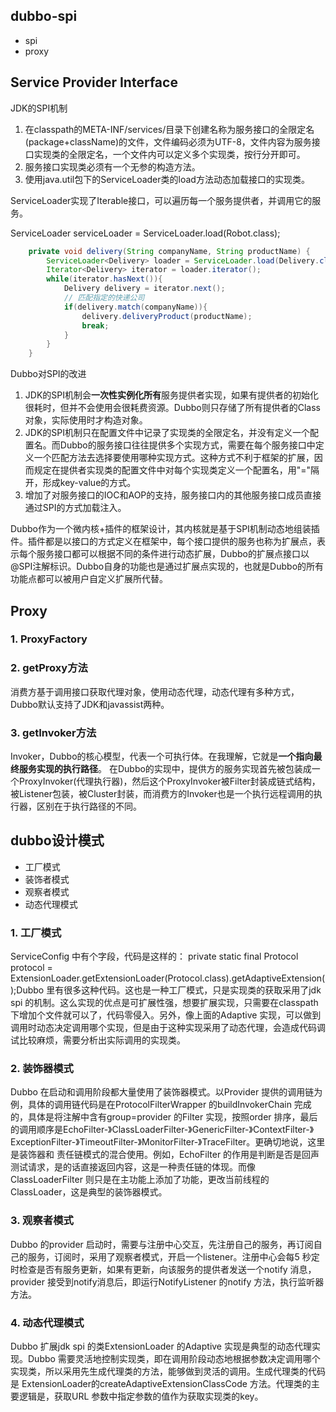 ## dubbo-spi

* spi
* proxy

## Service Provider Interface

JDK的SPI机制

1. 在classpath的META-INF/services/目录下创建名称为服务接口的全限定名(package+className)的文件，文件编码必须为UTF-8，文件内容为服务接口实现类的全限定名，一个文件内可以定义多个实现类，按行分开即可。
2. 服务接口实现类必须有一个无参的构造方法。
3. 使用java.util包下的ServiceLoader类的load方法动态加载接口的实现类。

ServiceLoader实现了Iterable接口，可以遍历每一个服务提供者，并调用它的服务。

ServiceLoader<Robot> serviceLoader = ServiceLoader.load(Robot.class);

```java
	private void delivery(String companyName, String productName) {
		ServiceLoader<Delivery> loader = ServiceLoader.load(Delivery.class);
		Iterator<Delivery> iterator = loader.iterator();
		while(iterator.hasNext()){
			Delivery delivery = iterator.next();
			// 匹配指定的快递公司
			if(delivery.match(companyName)){
				delivery.deliveryProduct(productName);
				break;
			}
		}
	}
```

Dubbo对SPI的改进

1. JDK的SPI机制会**一次性实例化所有**服务提供者实现，如果有提供者的初始化很耗时，但并不会使用会很耗费资源。Dubbo则只存储了所有提供者的Class对象，实际使用时才构造对象。
2. JDK的SPI机制只在配置文件中记录了实现类的全限定名，并没有定义一个配置名。而Dubbo的服务接口往往提供多个实现方式，需要在每个服务接口中定义一个匹配方法去选择要使用哪种实现方式。这种方式不利于框架的扩展，因而规定在提供者实现类的配置文件中对每个实现类定义一个配置名，用"="隔开，形成key-value的方式。
3. 增加了对服务接口的IOC和AOP的支持，服务接口内的其他服务接口成员直接通过SPI的方式加载注入。


Dubbo作为一个微内核+插件的框架设计，其内核就是基于SPI机制动态地组装插件。插件都是以接口的方式定义在框架中，每个接口提供的服务也称为扩展点，表示每个服务接口都可以根据不同的条件进行动态扩展，Dubbo的扩展点接口以@SPI注解标识。Dubbo自身的功能也是通过扩展点实现的，也就是Dubbo的所有功能点都可以被用户自定义扩展所代替。


## Proxy

### 1. ProxyFactory

### 2. getProxy方法

消费方基于调用接口获取代理对象，使用动态代理，动态代理有多种方式，Dubbo默认支持了JDK和javassist两种。

### 3. getInvoker方法

Invoker，Dubbo的核心模型，代表一个可执行体。在我理解，它就是**一个指向最终服务实现的执行路径**。
在Dubbo的实现中，提供方的服务实现首先被包装成一个ProxyInvoker(代理执行器)，然后这个ProxyInvoker被Filter封装成链式结构，被Listener包装，被Cluster封装，而消费方的Invoker也是一个执行远程调用的执行器，区别在于执行路径的不同。


## dubbo设计模式

* 工厂模式
* 装饰者模式
* 观察者模式
* 动态代理模式

### 1. 工厂模式
ServiceConfig 中有个字段，代码是这样的：
private static final Protocol protocol = ExtensionLoader.getExtensionLoader(Protocol.class).getAdaptiveExtension();Dubbo 里有很多这种代码。这也是一种工厂模式，只是实现类的获取采用了jdk spi 的机制。这么实现的优点是可扩展性强，想要扩展实现，只需要在classpath 下增加个文件就可以了，代码零侵入。另外，像上面的Adaptive 实现，可以做到调用时动态决定调用哪个实现，但是由于这种实现采用了动态代理，会造成代码调试比较麻烦，需要分析出实际调用的实现类。
### 2. 装饰器模式
Dubbo 在启动和调用阶段都大量使用了装饰器模式。以Provider 提供的调用链为例，具体的调用链代码是在ProtocolFilterWrapper 的buildInvokerChain 完成的，具体是将注解中含有group=provider 的Filter 实现，按照order 排序，最后的调用顺序是EchoFilter-》ClassLoaderFilter-》GenericFilter-》ContextFilter-》 ExceptionFilter-》TimeoutFilter-》MonitorFilter-》TraceFilter。更确切地说，这里是装饰器和 责任链模式的混合使用。例如，EchoFilter 的作用是判断是否是回声测试请求，是的话直接返回内容，这是一种责任链的体现。而像ClassLoaderFilter 则只是在主功能上添加了功能，更改当前线程的ClassLoader，这是典型的装饰器模式。
### 3. 观察者模式
Dubbo 的provider 启动时，需要与注册中心交互，先注册自己的服务，再订阅自己的服务，订阅时，采用了观察者模式，开启一个listener。注册中心会每5 秒定时检查是否有服务更新，如果有更新，向该服务的提供者发送一个notify 消息，provider 接受到notify消息后，即运行NotifyListener 的notify 方法，执行监听器方法。
### 4. 动态代理模式
Dubbo 扩展jdk spi 的类ExtensionLoader 的Adaptive 实现是典型的动态代理实现。Dubbo 需要灵活地控制实现类，即在调用阶段动态地根据参数决定调用哪个实现类，所以采用先生成代理类的方法，能够做到灵活的调用。生成代理类的代码是 ExtensionLoader的createAdaptiveExtensionClassCode 方法。代理类的主要逻辑是，获取URL 参数中指定参数的值作为获取实现类的key。

